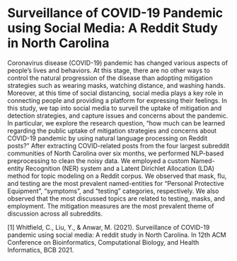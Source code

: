 # Surveillance of COVID-19 Pandemic using Social Media: A Reddit Study in North Carolina

Coronavirus disease (COVID-19) pandemic has changed various aspects of people’s lives and behaviors. At this stage, there are no other ways to control the natural progression of the disease than adopting mitigation strategies such as wearing masks, watching distance, and washing hands. Moreover, at this time of social distancing, social media plays a key role in connecting people and providing a platform for expressing their feelings. In this study, we tap into social media to surveil the uptake of mitigation and detection strategies, and capture issues and concerns about the pandemic. In particular, we explore the research question, “how much can be learned regarding the public uptake of mitigation strategies and concerns about COVID-19 pandemic by using natural language processing on Reddit posts?” After extracting COVID-related posts from the four largest subreddit communities of North Carolina over six months, we performed NLP-based preprocessing to clean the noisy data. We employed a custom Named-entity Recognition (NER) system and a Latent Dirichlet Allocation (LDA) method for topic modeling on a Reddit corpus. We observed that mask, flu, and testing are the most prevalent named-entities for “Personal Protective Equipment”, “symptoms”, and “testing” categories, respectively. We also observed that the most discussed topics are related to testing, masks, and employment. The mitigation measures are the most prevalent theme of discussion across all subreddits.

[1] Whitfield, C., Liu, Y., & Anwar, M. (2021). Surveillance of COVID-19 pandemic using social media: A reddit study in North Carolina. In 12th ACM Conference on Bioinformatics, Computational Biology, and Health Informatics, BCB 2021.
